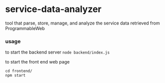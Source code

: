 # service-data-analyzer
tool that parse, store, manage, and analyze the service data retrieved from ProgrammableWeb

### usage
to start the backend server
`node backend/index.js` 


to start the front end web page
```
cd frontend/
npm start
````

